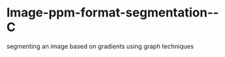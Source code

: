 Image-ppm-format-segmentation--C
================================

segmenting an image based on gradients using graph techniques
